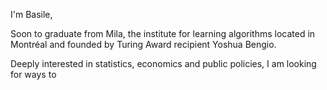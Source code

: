 I'm Basile,

Soon to graduate from Mila, the institute for learning algorithms located in Montréal and founded by Turing Award recipient Yoshua Bengio.

Deeply interested in statistics, economics and public policies, I am looking for ways to 

